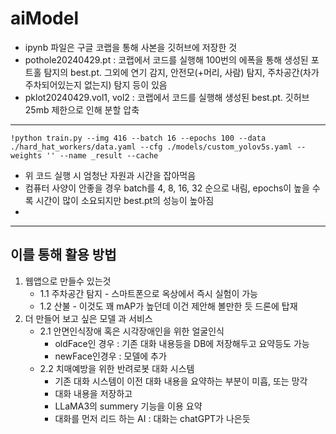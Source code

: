 # aiModel
- ipynb 파일은 구글 코랩을 통해 사본을 깃허브에 저장한 것
- pothole20240429.pt : 코랩에서 코드를 실행해 100번의 에폭을 통해 생성된 포트홀 탐지의 best.pt. 그외에 연기 감지, 안전모(+머리, 사람) 탐지, 주차공간(차가 주차되어있는지 없는지) 탐지 등이 있음
- pklot20240429.vol1, vol2 : 코랩에서 코드를 실행해 생성된 best.pt. 깃허브 25mb 제한으로 인해 분할 압축

---------------------------------------


```
!python train.py --img 416 --batch 16 --epochs 100 --data ./hard_hat_workers/data.yaml --cfg ./models/custom_yolov5s.yaml --weights '' --name _result --cache
```
- 위 코드 실행 시 엄청난 자원과 시간을 잡아먹음
- 컴퓨터 사양이 안좋을 경우 batch를 4, 8, 16, 32 순으로 내림, epochs이 높을 수록 시간이 많이 소요되지만 best.pt의 성능이 높아짐
- 
---------------------------------------
## 이를 통해 활용 방법
1. 웹앱으로 만들수 있는것
   - 1.1 주차공간 탐지 - 스마트폰으로 옥상에서 즉시 실험이 가능
   - 1.2 산불 - 이것도 꽤 mAP가 높던데 이건 제안해 볼만한 듯 드론에 탑재
3. 더 만들어 보고 싶은 모델 과 서비스
   - 2.1 안면인식장애 혹은 시각장애인을 위한 얼굴인식
      - oldFace인 경우 : 기존 대화 내용등을 DB에 저장해두고 요약등도 가능
      - newFace인경우 : 모델에 추가 
   - 2.2 치매예방을 위한 반려로봇 대화 시스템
        - 기존 대화 시스템이 이전 대화 내용을 요약하는 부분이 미흡, 또는 망각
        - 대화 내용을 저장하고
        - LLaMA3의 summery 기능을 이용 요약
        - 대화를 먼저 리드 하는 AI : 대화는 chatGPT가 나은듯 
